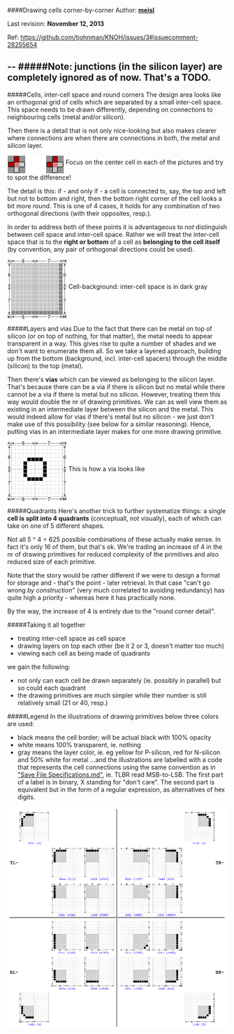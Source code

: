 ####Drawing cells corner-by-corner
Author: **[meisl](https://github.com/meisl)**

Last revision: **November 12, 2013**

Ref: https://github.com/tjohnman/KNOH/issues/3#issuecomment-28255654

--
#####Note: junctions (in the silicon layer) are completely ignored as of now. That's a TODO.
--


#####Cells, inter-cell space and round corners
The design area looks like an orthogonal grid of cells which are separated by a small inter-cell space.
This space needs to be drawn differently, depending on connections to neighbouring cells (metal and/or silicon).

Then there is a detail that is not only nice-looking but also makes clearer where connections are
when there are connections in both, the metal and silicon layer.

<img alt="round-corner-diff.png" src="gfx/round-corner-diff.png?raw=true" align="middle">
Focus on the center cell in each of the pictures and try to spot the difference!

The detail is this: if - and only if - a cell is connected to, say, the top and left but not to bottom and right, 
then the bottom right corner of the cell looks a bit more round.
This is one of 4 cases, it holds for any combination of two orthogonal directions (with their opposites, resp.).

In order to address both of these points it is advantageous to *not* distinguish between cell space and
inter-cell space.
Rather we will treat the inter-cell space that is to the **right or bottom** of a cell as **belonging to
the cell itself** (by convention, any pair of orthogonal directions could be used).


<img src="gfx/cell-background.png?raw=true" title="cell-background" align="middle">
Cell-background: inter-cell space is in dark gray

#####Layers and vias
Due to the fact that there can be metal on top of silicon (or on top of nothing, for that matter),
the metal needs to appear transparent in a way.
This gives rise to quite a number of shades and we don't want to enumerate them all.
So we take a layered approach, building up from the bottom (background, incl. inter-cell spacers)
through the middle (silicon) to the top (metal).


Then there's **vias** which can be viewed as belonging to the silicon layer.
That's because there can be a via if there is silicon but no metal
while there cannot be a via if there is metal but no silicon.
However, treating them this way would double the nr of drawing primitives.
We can as well view them as existing in an intermediate layer between the silicon and the metal.
This would indeed allow for vias if there's metal but no silicon - we just don't make use of
this possibility (see below for a similar reasoning).
Hence, putting vias in an intermediate layer makes for one more drawing primitive.

<img src="gfx/via.png?raw=true" title="via" align="middle">
This is how a via looks like


#####Quadrants
Here's another trick to further systematize things:
a single **cell is split into 4 quadrants** (conceptuall, not visually), 
each of which can take on one of 5 different shapes.

Not all 5 ^ 4 = 625 possible combinations of these actually make sense.
In fact it's only 16 of them, but that's ok.
We're trading an increase of 4 in the nr of drawing primitives for reduced complexity of the primitives
and also reduced size of each primitive.

Note that the story would be rather different if we were to design a format for storage and - that's the point -
later retrieval. In that case "can't go wrong *by construction*"
(very much correlated to avoiding redundancy)
has quite high a priority - whereas here it has practically none.

By the way, the increase of 4 is entirely due to the "round corner detail".


#####Taking it all together
* treating inter-cell space as cell space
* drawing layers on top each other (be it 2 or 3, doesn't matter too much)
* viewing each cell as being made of quadrants

we gain the following:
* not only can each cell be drawn separately (ie. possibly in parallel) but so could each quadrant
* the drawing primitives are much simpler while their number is still relatively small (21 or 40, resp.)


#####Legend
In the illustrations of drawing primitives below three colors are used:
* black means the cell border; will be actual black with 100% opacity
* white means 100% transparent, ie. nothing
* gray means the layer color, ie. eg yellow for P-silicon, red for N-silicon and 50% white for metal
...and the illustrations are labelled with a code that represents the cell connections using the same
convention as in <a href="../../../Save File Specifications.md">"Save File Specifications.md"</a>,
ie. TLBR read MSB-to-LSB. The first part of a label is in binary, X standing for "don't care".
The second part is equivalent but in the form of a regular expression, as alternatives of hex digits.


<img src="gfx/Primitives-table.png?raw=true" title="Table of drawing primitives">

